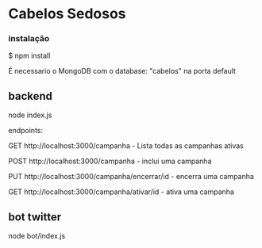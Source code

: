 # Cabelos Sedosos

### instalação

$ npm install

É necessario o MongoDB com o database: "cabelos" na porta default

## backend 

node index.js

endpoints: 

GET http://localhost:3000/campanha - Lista todas as campanhas ativas

POST http://localhost:3000/campanha - inclui uma campanha

PUT http://localhost:3000/campanha/encerrar/id - encerra uma campanha

GET http://localhost:3000/campanha/ativar/id - ativa uma campanha


## bot twitter

node bot/index.js

